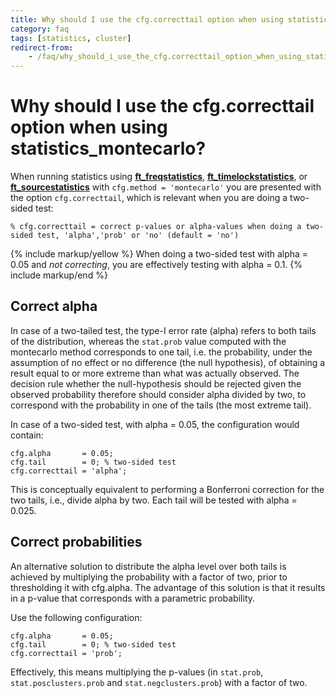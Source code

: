 ```yaml
---
title: Why should I use the cfg.correcttail option when using statistics_montecarlo?
category: faq
tags: [statistics, cluster]
redirect-from:
    - /faq/why_should_i_use_the_cfg.correcttail_option_when_using_statistics_montecarlo/
---
```


# Why should I use the cfg.correcttail option when using statistics_montecarlo?

When running statistics using **[ft_freqstatistics](/reference/ft_freqstatistics)**, **[ft_timelockstatistics](/reference/ft_timelockstatistics)**, or **[ft_sourcestatistics](/reference/ft_sourcestatistics)** with `cfg.method = 'montecarlo'` you are presented with the option `cfg.correcttail`, which is relevant when you are doing a two-sided test:

    % cfg.correcttail = correct p-values or alpha-values when doing a two-sided test, 'alpha','prob' or 'no' (default = 'no')

{% include markup/yellow %}
When doing a two-sided test with alpha = 0.05 and *not correcting*, you are effectively testing with alpha = 0.1.
{% include markup/end %}

## Correct alpha

In case of a two-tailed test, the type-I error rate (alpha) refers to both tails
of the distribution, whereas the `stat.prob` value computed with the montecarlo
method corresponds to one tail, i.e. the probability, under the assumption of no
effect or no difference (the null hypothesis), of obtaining a result equal to or
more extreme than what was actually observed. The decision rule whether the
null-hypothesis should be rejected given the observed probability therefore
should consider alpha divided by two, to correspond with the probability in one
of the tails (the most extreme tail).

In case of a two-sided test, with alpha = 0.05, the configuration would contain:

    cfg.alpha       = 0.05;
    cfg.tail        = 0; % two-sided test
    cfg.correcttail = 'alpha';

This is conceptually equivalent to performing a Bonferroni correction for the
two tails, i.e., divide alpha by two. Each tail will be tested with alpha = 0.025.

## Correct probabilities

An alternative solution to distribute the alpha level over both tails is
achieved by multiplying the probability with a factor of two, prior to
thresholding it with cfg.alpha. The advantage of this solution is that
it results in a p-value that corresponds with a parametric probability.

Use the following configuration:

    cfg.alpha       = 0.05;
    cfg.tail        = 0; % two-sided test
    cfg.correcttail = 'prob';

Effectively, this means multiplying the p-values (in `stat.prob`, `stat.posclusters.prob` and `stat.negclusters.prob`) with a factor of two.
